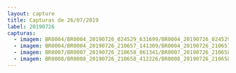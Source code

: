 ```yaml
---
layout: capture
title: Capturas de 26/07/2019
label: 20190726
capturas:
  - imagem: BR0004/BR0004_20190726_024529_631699/BR0004_20190726_024529_631699_stack_7_meteors.jpg
  - imagem: BR0004/BR0004_20190726_210657_141309/BR0004_20190726_210657_141309_stack_2_meteors.jpg
  - imagem: BR0007/BR0007_20190726_210658_061341/BR0007_20190726_210658_061341_stack_1_meteors.jpg
  - imagem: BR0008/BR0008_20190726_210658_412226/BR0008_20190726_210658_412226_stack_3_meteors.jpg
---
```

